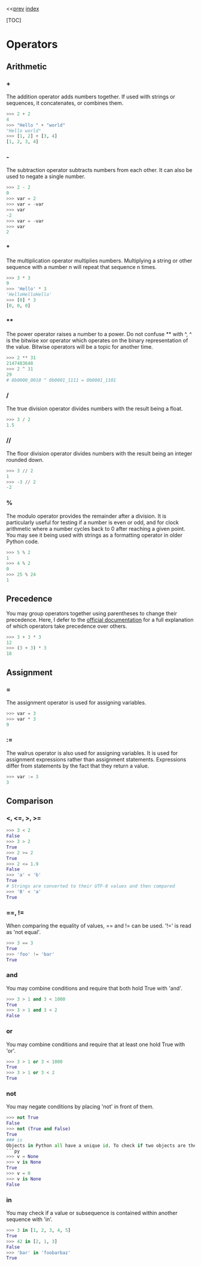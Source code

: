 <<[prev]({{int_first_projects}}) [index]({{int_index}})

[TOC]

# Operators
## Arithmetic
### +
The addition operator adds numbers together. If used with strings or sequences, it concatenates, or combines them.
```py
>>> 2 + 2
4
>>> "Hello " + "world"
"Hello world"
>>> [1, 2] + [3, 4]
[1, 2, 3, 4]
```
### -
The subtraction operator subtracts numbers from each other. It can also be used to negate a single number.
```py
>>> 2 - 2
0
>>> var = 2
>>> var = -var
>>> var
-2
>>> var = -var
>>> var
2
```
### *
The multiplication operator multiplies numbers. Multiplying a string or other sequence with a number n will repeat that sequence n times.
```py
>>> 3 * 3
9
>>> 'Hello' * 3
'HelloHelloHello'
>>> [0] * 3
[0, 0, 0]
```
### **
The power operator raises a number to a power. Do not confuse ** with ^, ^ is the bitwise xor operator which operates on the binary representation of the value. Bitwise operators will be a topic for another time.
```py
>>> 2 ** 31
2147483648
>>> 2 ^ 31
29
# 0b0000_0010 ^ 0b0001_1111 = 0b0001_1101
```
### /
The true division operator divides numbers with the result being a float.
```py
>>> 3 / 2
1.5
```
### //
The floor division operator divides numbers with the result being an integer rounded down.
```py
>>> 3 // 2
1
>>> -3 // 2
-2
```
### %
The modulo operator provides the remainder after a division.
It is particularly useful for testing if a number is even or odd, and for clock arithmetic where a number cycles back to 0 after reaching a given point.
You may see it being used with strings as a formatting operator in older Python code.
```py
>>> 5 % 2
1
>>> 4 % 2
0
>>> 25 % 24
1
```
## Precedence
You may group operators together using parentheses to change their precedence.
Here, I defer to the [official documentation]({{ext_python3_operator_precedence}}) for a full explanation of which operators take precedence over others.
```py
>>> 3 + 3 * 3
12
>>> (3 + 3) * 3
18
```
## Assignment
### =
The assignment operator is used for assigning variables.
```py
>>> var = 3
>>> var * 3
9
```
### :=
The walrus operator is also used for assigning variables. It is used for assignment expressions rather than assignment statements.
Expressions differ from statements by the fact that they return a value.
```py
>>> var := 3
3
```
## Comparison
### \<, \<=, \>, \>=
```py
>>> 3 < 2
False
>>> 3 > 2
True
>>> 2 >= 2
True
>>> 2 <= 1.9
False
>>> 'a' < 'b'
True
# Strings are converted to their UTF-8 values and then compared
>>> 'B' < 'a'
True
```
### ==, !=
When comparing the equality of values, == and != can be used. '!=' is read as 'not equal'.
```py
>>> 3 == 3
True
>>> 'foo' != 'bar'
True
```
### and
You may combine conditions and require that both hold True with 'and'.
```py
>>> 3 > 1 and 3 < 1000
True
>>> 3 > 1 and 3 < 2
False
```
### or
You may combine conditions and require that at least one hold True with 'or'.
```py
>>> 3 > 1 or 3 < 1000
True
>>> 3 > 1 or 3 < 2
True
```
### not
You may negate conditions by placing 'not' in front of them.
```py
>>> not True
False
>>> not (True and False) 
True
### is
Objects in Python all have a unique id. To check if two objects are the same, you may use 'is'. The most common use of this is checking to see if a value is None.
```py
>>> v = None
>>> v is None
True
>>> v = 0
>>> v is None
False
```
### in
You may check if a value or subsequence is contained within another sequence with 'in'.
```py
>>> 3 in [1, 2, 3, 4, 5]
True
>>> 42 in [2, 1, 3]
False
>>> 'bar' in 'foobarbaz'
True
```
